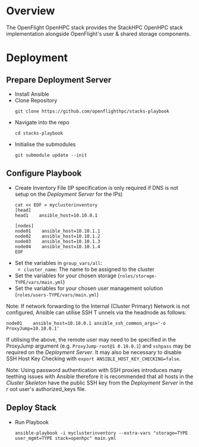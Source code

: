 # Overview

The OpenFlight OpenHPC stack provides the StackHPC OpenHPC stack implementation alongside OpenFlight's user & shared storage components.

# Deployment

## Prepare Deployment Server

- Install Ansible
- Clone Repository
  ```shell
  git clone https://github.com/openflighthpc/stacks-playbook
  ```
- Navigate into the repo
  ```shell
  cd stacks-playbook
  ```
- Initialise the submodules
  ```shell
  git submodule update --init
  ```

## Configure Playbook

- Create Inventory File (IP specification is only required if DNS is not setup on the _Deployment Server_ for the IPs)
  ```shell
  cat << EOF > myclusterinventory
  [head]
  head1    ansible_host=10.10.0.1

  [nodes]
  node01    ansible_host=10.10.1.1
  node02    ansible_host=10.10.1.2
  node03    ansible_host=10.10.1.3
  node04    ansible_host=10.10.1.4
  EOF
  ```
- Set the variables in `group_vars/all`:
  - `cluster_name`: The name to be assigned to the cluster
- Set the variables for your chosen storage (`roles/storage-TYPE/vars/main.yml`)
- Set the variables for your chosen user management solution (`roles/users-TYPE/vars/main.yml`)

Note: If network forwarding to the Internal (Cluster Primary) Network is not configured, Ansible can utilise SSH T
unnels via the headnode as follows:
```
node01    ansible_host=10.10.0.1 ansible_ssh_common_args='-o ProxyJump=10.10.0.1'
```
If utilising the above, the remote user may need to be specified in the ProxyJump argument (e.g. `ProxyJump-root@1
0.10.0.1`) and `sshpass` may be required on the _Deployment Server_. It may also be necessary to disable SSH Host
Key Checking with `export ANSIBLE_HOST_KEY_CHECKING=false`.

Note: Using password authentication with SSH proxies introduces many teething issues with Ansible therefore it is
recommended that all hosts in the _Cluster Skeleton_ have the public SSH key from the _Deployment Server_ in the r
oot user's authorized_keys file.

## Deploy Stack

- Run Playbook
  ```shell
  ansible-playbook -i myclusterinventory --extra-vars "storage=TYPE user_mgmt=TYPE stack=openhpc" main.yml
  ```

